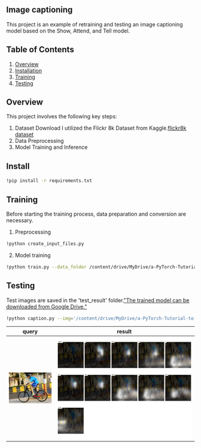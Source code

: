## Image captioning
This project is an example of retraining and testing an image captioning model based on the Show, Attend, and Tell model.

## Table of Contents
1. [Overview](#overview)
2. [Installation](#installation)
3. [Training](#training)
4. [Testing](#testing)

## Overview
This project involves the following key steps:
1. Dataset Download
I utilized the Flickr 8k Dataset from Kaggle.[flickr8k dataset](https://www.kaggle.com/datasets/adityajn105/flickr8k)
2. Data Preprocessing
3. Model Training and Inference

## Install
```bash
!pip install -r requirements.txt 
```

## Training
Before starting the training process, data preparation and conversion are necessary.
1. Preprocessing
```bash
!python create_input_files.py
```
2. Model training
```bash
!python train.py --data_folder /content/drive/MyDrive/a-PyTorch-Tutorial-to-Image-Captioning/data/Flicker8k_Dataset --data_name flickr8k_5_cap_per_img_5_min_word_freq --save_name 'caption_model_flickr8k' --batch_size 8 --workers 1 --epochs 10 --encoder_lr 1e-4 --decoder_lr 4e-4 --grad_clip 5. --fine_tune_encoder --dropout 0.5
```

## Testing
Test images are saved in the 'test_result' folder.["The trained model can be downloaded from Google Drive."](https://drive.google.com/drive/folders/11vJ9A_AaDPN6FBFdYcmcY1MUfR5t_l8j?usp=sharing)
```bash
!python caption.py --img='/content/drive/MyDrive/a-PyTorch-Tutorial-to-Image-Captioning/test/test1.jpg' --model='/content/drive/MyDrive/a-PyTorch-Tutorial-to-Image-Captioning/BEST_checkpoint_flickr8k_5_cap_per_img_5_min_word_freq.pth.tar' --word_map='/content/drive/MyDrive/a-PyTorch-Tutorial-to-Image-Captioning/data/Flicker8k_Dataset/WORDMAP_flickr8k_5_cap_per_img_5_min_word_freq.json' --beam_size=5
```
| query | result | 
|-----------|-----------|
| ![Result](https://github.com/hanacho1/Image-Captioning/blob/main/test_result/test2.jpg) | ![Result](https://github.com/hanacho1/Image-Captioning/blob/main/test_result/test2_output.png) |
